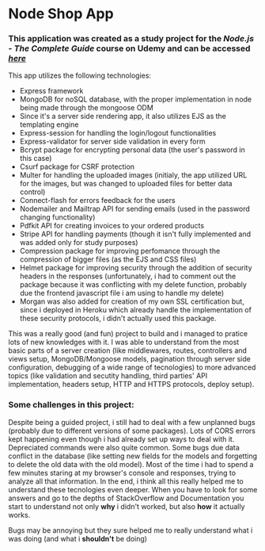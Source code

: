 # Node Shop App

### This application was created as a study project for the *Node.js - The Complete Guide* course on Udemy and can be accessed *[here](https://nodecourse-shop-app.herokuapp.com/)*

This app utilizes the following technologies:
  - Express framework
  - MongoDB for noSQL database, with the proper implementation in node being made through the mongoose ODM
  - Since it's a server side rendering app, it also utilizes EJS as the templating engine
  - Express-session for handling the login/logout functionalities
  - Express-validator for server side validation in every form
  - Bcrypt package for encrypting personal data (the user's password in this case)
  - Csurf package for CSRF protection
  - Multer for handling the uploaded images (initialy, the app utilized URL for the images, but was changed to uploaded files for better data control)
  - Connect-flash for errors feedback for the users
  - Nodemailer and Mailtrap API for sending emails (used in the password changing functionality)
  - Pdfkit API for creating invoices to your ordered products
  - Stripe API for handling payments (though it isn't fully implemented and was added only for study purposes)
  - Compression package for improving perfomance through the compression of bigger files (as the EJS and CSS files)
  - Helmet package for improving security through the addition of security headers in the responses (unfortunately, i had to comment out the package because it was conflicting with my delete function, probably due the frontend javascript file i am using to handle my delete)
  - Morgan was also added for creation of my own SSL certification but, since i deployed in Heroku which already handle the implementation of these security protocols, i didn't actually used this package.

This was a really good (and fun) project to build and i managed to pratice lots of new knowledges with it. I was able to understand from the most basic parts
of a server creation (like middlewares, routes, controllers and views setup, MongoDB/Mongoose models, pagination through server side configuration, debugging of a wide range of tecnologies) to more advanced topics (like validation and secutity handling, third parties' API implementation,
headers setup, HTTP and HTTPS protocols, deploy setup).

### Some challenges in this project:
 
 Despite being a guided project, i still had to deal with a few unplanned bugs (probably due to different versions of some packages). Lots of CORS errors kept happening even though i had
 already set up ways to deal with it. Depreciated commands were also quite common. Some bugs due data conflict in the database (like setting new fields for the models and forgetting to delete the old data with the old model).
 Most of the time i had to spend a few minutes staring at my browser's console and responses, trying to analyze all that information. In the end, i think all this really helped me to understand these tecnologies even deeper.
 When you have to look for some answers and go to the depths of StackOverflow and Documentation you start to understand not only **why** i didn't worked, but also **how** it actually works.
 
 Bugs may be annoying but they sure helped me to really understand what i was doing (and what i **shouldn't** be doing)
